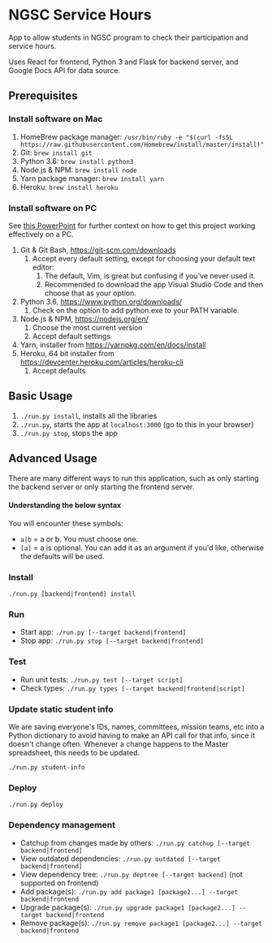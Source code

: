 # NGSC Service Hours
App to allow students in NGSC program to check their participation and  service hours. 

Uses React for frontend, Python 3 and Flask for backend server, and Google Docs API for data source.

## Prerequisites

### Install software on Mac
1. HomeBrew package manager: `/usr/bin/ruby -e "$(curl -fsSL https://raw.githubusercontent.com/Homebrew/install/master/install)"`
1. Git: `brew install git`
1. Python 3.6: `brew install python3`
1. Node.js & NPM: `brew install node`
1. Yarn package manager: `brew install yarn`
1. Heroku: `brew install heroku`

### Install software on PC
See [this PowerPoint](https://docs.google.com/presentation/d/1pAoLLMqqH6JGG9ILwlhKMwVzUVzux9bFmZINPJWeW9Q/edit?usp=sharing) 
for further context on how to get this project working effectively on a PC.

1. Git & Git Bash, https://git-scm.com/downloads
    1. Accept every default setting, except for choosing your default text editor:
        1. The default, Vim, is great but confusing if you've never used it.
        1. Recommended to download the app Visual Studio Code and then choose that as your option.
1. Python 3.6, https://www.python.org/downloads/ 
    1. Check on the option to add python.exe to your PATH variable.
1. Node.js & NPM, https://nodejs.org/en/ 
    1. Choose the most current version
    1. Accept default settings
1. Yarn, installer from https://yarnpkg.com/en/docs/install
1. Heroku, 64 bit installer from https://devcenter.heroku.com/articles/heroku-cli
    1. Accept defaults

## Basic Usage
1. `./run.py install`, installs all the libraries
1. `./run.py`, starts the app at `localhost:3000` (go to this in your browser)
1. `./run.py stop`, stops the app

## Advanced Usage
There are many different ways to run this application, such as only starting the backend server or only starting the frontend server.

#### Understanding the below syntax
You will encounter these symbols:
* `a|b` = a or b. You must choose one.
* `[a]` = a is optional. You can add it as an argument if you'd like, otherwise the defaults will be used. 

### Install
`./run.py [backend|frontend] install`

### Run
* Start app: `./run.py [--target backend|frontend]`
* Stop app: `./run.py stop [--target backend|frontend]`

### Test
* Run unit tests: `./run.py test [--target script]`
* Check types: `./run.py types [--target backend|frontend|script]`


### Update static student info
We are saving everyone's IDs, names, committees, mission teams, etc into a Python dictionary to avoid having to make an 
API call for that info, since it doesn't change often. Whenever a change happens to the Master spreadsheet, this 
needs to be updated.

`./run.py student-info`

### Deploy
`./run.py deploy`

### Dependency management
* Catchup from changes made by others: `./run.py catchup [--target backend|frontend]`
* View outdated dependencies: `./run.py outdated [--target backend|frontend]`
* View dependency tree: `./run.py deptree [--target backend]` (not supported on frontend)
* Add package(s): `./run.py add package1 [package2...] --target backend|frontend`
* Upgrade package(s): `./run.py upgrade package1 [package2...] --target backend|frontend`
* Remove package(s): `./run.py remove package1 [package2...] --target backend|frontend`
